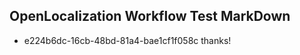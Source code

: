 ## OpenLocalization Workflow Test MarkDown
* e224b6dc-16cb-48bd-81a4-bae1cf1f058c thanks!

<!--HONumber=Aug16_HO4-->


